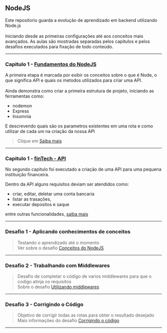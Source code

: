## NodeJS
Este repositorio guarda a evolução de aprendizado em backend utilizando Node.js <br><br>
Iniciando desde as primeiras configurações até aos conceitos mais avançados. As aulas são mostradas separadas pelos capitulos e pelos desafios executados para fixação de todo conteúdo.

---
### Capitulo 1 - <a href="/step-one-NodeJS">Fundamentos do NodeJS</a>
A primeira etapa é marcada por exibir os conceitos sobre o que é Node, o que significa API e quais os metodos utilizados para criar uma API. <br><br>
Ainda demonstra como criar a primeira estrutura de projeto, iniciando as ferramentas como:
- nodemon
- Express
- Insomnia

E descrevendo quais são os parametros existentes em uma rota e como utilizar de cada um na criação da nossa API

> Clique em [Saiba mais](https://www.notion.so/chapter-I-fundamentos-de-node-af42d13237f14045833e565a2e7ac147)

---
### Capitulo 1 - <a href="/fintech-api">finTech - API</a>
No segundo capitulo foi executado a criação de uma API para uma pequena instituição financeira.

Dentro da API alguns requisitos deviam ser atendidos como:
- criar, editar, deletar uma conta bancaria
- listar as trasações,
- executar depositos e saque

entre outras funcionalidades, [saiba mais](https://www.notion.so/chapter-2-api-financeira-bc9dd896b6bb482d9229e02acbfa161e)

---
### Desafio 1 - Aplicando conhecimentos de conceitos
> Testando o aprendizado até o momento<br>
> Ver sobre o desafio <a href="/desafio1-conceitos-do-nodejs">Conceitos do NodeJS</a>

---
### Desafio 2 - Trabalhando com Middlewares
> Desafio de completar o código de varios middlewares para que o codigo atinja os requisitos<br>
> Sobre o desafio <a href="/desafio2-trabalhando-com-middlewares">Utilizando middlewares</a>
  
---
### Desafio 3 - Corrigindo o Código
> Objetivo de corrigir todas as rotas para obter o resultado desejado<br>
> Mais informações do desafio <a href="/desafio3-corrigindo-o-codigo">Corrigindo o código</a>

---
